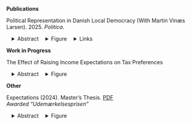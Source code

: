 **Publications**

Political Representation in Danish Local Democracy (With Martin Vinæs Larsen). 2025. *Politica*. 

<details style="display:inline-block; margin-left:1em;">
  <summary>Abstract</summary>
  <p>
    <!-- Your abstract text here -->
Local politicians play a pivotal role in Danish democracy, but little is known on how well they represent their constituents. This is hard to study, as it requires comparable data on the political preferences of politicians and voters. We overcome this issue by comparing the attitudes of local politicians on a wide range of local political items given to a Voting Advice Application before the 2021 municipal election to a nationally representative survey we field in 2023 (n=28.817). We find a strong relationship between citizen and politician preferences across local issues and municipalities. We also examine whether homeowners are better represented than renters. This is not the case, as we show that owners and renters mostly agree on local policy, and they are represented proportionally to their share of the population.</p>
</details>

<details style="display:inline-block; margin-left:1em;">
  <summary>Figure</summary>
  <p>
    <!-- Replace with your actual figure path -->
    <img src="/files/politica_lejer.png" alt="Politica Lejer" style="max-width:100%;">
  </p>
</details>

<details style="display:inline-block; margin-left:1em;">
  <summary>Links</summary>
  <p style="margin:0;">
    <a href="https://tidsskrift.dk/politica/article/view/153270">Journal page</a><br>
    <a href="https://politica.dk/fileadmin/politica/Dokumenter/early_view/hvidkjaer_larsen.pdf">PDF</a><br>
    Media coverage: <a href="https://www.kl.dk/momentum/arkiv/2025/9-flere-graanende-kommunalpolitikere-men-holdningerne-flugter-langt-hen-ad-vejen-stadig-med-vaelgernes">Momentum</a>
  </p>
</details>





**Work in Progress**

The Effect of Raising Income Expectations on Tax Preferences
<details style="display:inline-block; margin-left:1em;">
  <summary>Abstract</summary>
  <p>
    <!-- Your abstract text here -->
Do voters internalize their future income position into their current tax preferences? To test this proposition,  I field a personalized survey experiment on Danish university students ($N$ = 1,020) who are randomly assigned with credible information on their future earnings. I find that two-thirds of the respondents underestimate their future income position relative to the average peer graduate and that these respondents then prefer less taxation on their plausible future income group when informed. Concretely, informed respondents prefer 2,5 pp. lower taxes on the rich. Female and left-wing respondents hold the lowest expectations, but likewise update taxation preferences when treated. These findings provide tangible empirical support for the notion that expectations affect current redistributive preferences. </p>
</details>
<details style="display:inline-block; margin-left:1em;">
  <summary>Figure</summary>
  <p>
    <!-- Replace with your actual figure path -->
    <img src="/files/raised_expectations.png" alt="Raised expectations" style="max-width:100%;">
  </p>
</details>


**Other**

Expectations (2024). Master’s Thesis. [PDF](https://marchvidkjaer.github.io/files/expectations_MSH_mastersthesis_310524.pdf)
<br />*Awarded “Udemærkelsesprisen”* <br />
<details style="display:inline-block; margin-left:1em;">
  <summary>Abstract</summary>
  <p>
    <!-- Your abstract text here -->
Education is an important indicator of future success. I argue that citizens use their educational degree to infer what future level of income position they will achieve, and internalize this into their current redistributive preferences. I survey Danish students in tertiary education (N = 1,020), where I elicit expectations and redistributive attitudes. I field a customized treatment, which informs the respondent of the average salary after 10 years for people with the same given degree as them and where that salary places them in relative terms in the income distribution. I find that respondents underestimate their future position in the income distribution, and when treated, they become less supportive of redistribution. To assess the generalizability of these findings, I leverage ISSP-data (N=7,542) and see that Denmark is an "ordinary" case in terms of how expectations are developed and correlate with preferences. Further, to test the external validity of my experimental findings, I use data from the Danish Longitudinal Study of Youth (N = 3,104), which tracks a cohort from 1968 to 2004 on their educational expectations and performance. Using a two-ways fixed model, I find that respondents become less concerned with inequality when improving relative to their educational expectations. In sum, I see find that education is an important determinant of expectations and redistributive attitudes. I discuss the macro-level implications of shifting expectations for electoral coalitions and welfare state development. </p>
</details>
<details style="display:inline-block; margin-left:1em;">
  <summary>Figure</summary>
  <p>
    <!-- Replace with your actual figure path -->
    <img src="/files/thesis_figure.png" alt="Thesis Figure" style="max-width:100%;">
  </p>
</details>

